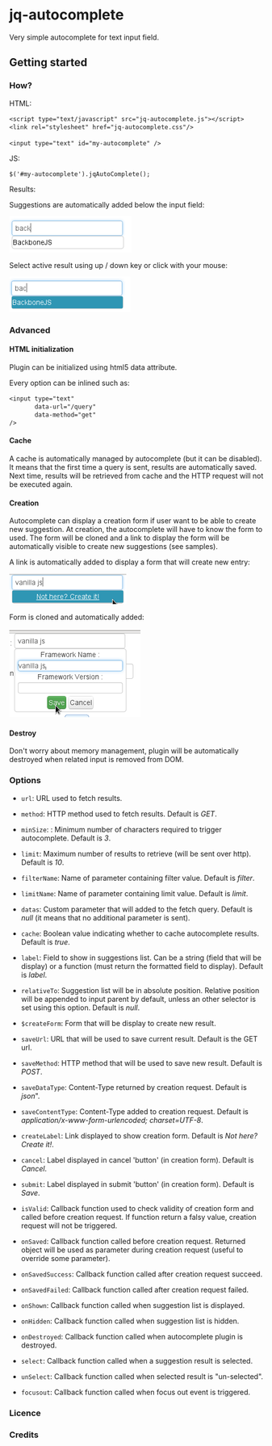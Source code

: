 jq-autocomplete
=================================

Very simple autocomplete for text input field.

Getting started
---------------

### How?

HTML:

```
<script type="text/javascript" src="jq-autocomplete.js"></script>
<link rel="stylesheet" href="jq-autocomplete.css"/>

<input type="text" id="my-autocomplete" />
```

JS:

```
$('#my-autocomplete').jqAutoComplete();
```

Results:

Suggestions are automatically added below the input field:

![Auto Complete](docs/001.png)

Select active result using up / down key or click with your mouse:

![Auto Complete](docs/002.png)

### Advanced

#### HTML initialization
Plugin can be initialized using html5 data attribute.

Every option can be inlined such as:

```
<input type="text"
       data-url="/query"
       data-method="get"
/>
```

#### Cache
A cache is automatically managed by autocomplete (but it can be disabled). It means that the first time a query is sent, results are automatically saved. Next time, results will be retrieved from cache and the HTTP request will not be executed again.

#### Creation
Autocomplete can display a creation form if user want to be able to create new suggestion.
At creation, the autocomplete will have to know the form to used. The form will be cloned and a link to display the form will be automatically visible to create new suggestions (see samples).

A link is automatically added to display a form that will create new entry:

![Links used to create new entry](docs/003.png)

Form is cloned and automatically added:

![Create new entry](docs/004.png)

#### Destroy
Don't worry about memory management, plugin will be automatically destroyed when related input is removed from DOM.

### Options

- `url`: URL used to fetch results.

- `method`: HTTP method used to fetch results. Default is *GET*.

- `minSize`: : Minimum number of characters required to trigger autocomplete. Default is *3*.

- `limit`: Maximum number of results to retrieve (will be sent over http). Default is *10*.

- `filterName`: Name of parameter containing filter value. Default is *filter*.

- `limitName`: Name of parameter containing limit value. Default is *limit*.

- `datas`: Custom parameter that will added to the fetch query. Default is *null* (it means that no additional parameter is sent).

- `cache`: Boolean value indicating whether to cache autocomplete results. Default is *true*.

- `label`: Field to show in suggestions list. Can be a string (field that will be display) or a function (must return the formatted field to display). Default is *label*.

- `relativeTo`: Suggestion list will be in absolute position. Relative position will be appended to input parent by default, unless an other selector is set using this option. Default is *null*. 

- `$createForm`: Form that will be display to create new result.

- `saveUrl`: URL that will be used to save current result. Default is the GET url.

- `saveMethod`: HTTP method that will be used to save new result. Default is *POST*.

- `saveDataType`: Content-Type returned by creation request. Default is *json*".

- `saveContentType`: Content-Type added to creation request. Default is *application/x-www-form-urlencoded; charset=UTF-8*.

- `createLabel`: Link displayed to show creation form. Default is *Not here? Create it!*.

- `cancel`: Label displayed in cancel 'button' (in creation form). Default is *Cancel*.

- `submit`: Label displayed in submit 'button' (in creation form). Default is *Save*.

- `isValid`: Callback function used to check validity of creation form and called before creation request. If function return a falsy value, creation request will not be triggered.

- `onSaved`: Callback function called before creation request. Returned object will be used as parameter during creation request (useful to override some parameter).

- `onSavedSuccess`: Callback function called after creation request succeed.

- `onSavedFailed`: Callback function called after creation request failed.

- `onShown`: Callback function called when suggestion list is displayed.

- `onHidden`: Callback function called when suggestion list is hidden.

- `onDestroyed`: Callback function called when autocomplete plugin is destroyed.

- `select`: Callback function called when a suggestion result is selected.

- `unSelect`: Callback function called when selected result is "un-selected".

- `focusout`: Callback function called when focus out event is triggered.

### Licence

### Credits

